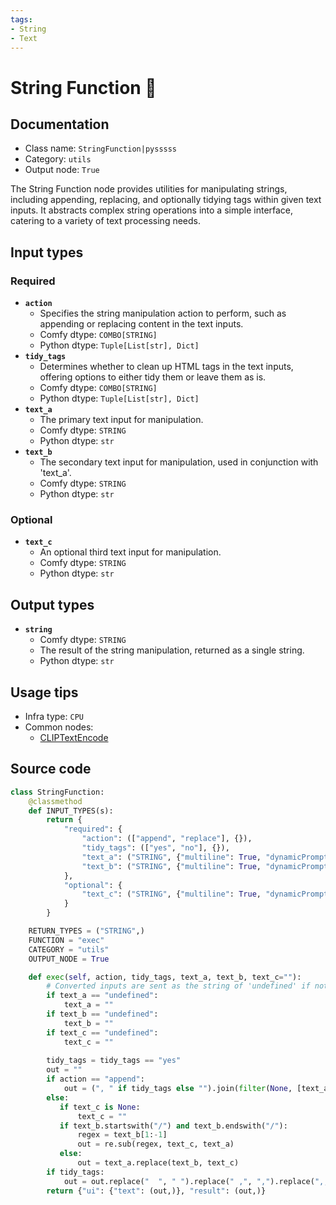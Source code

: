 ```yaml
---
tags:
- String
- Text
---
```


# String Function 🐍
## Documentation
- Class name: `StringFunction|pysssss`
- Category: `utils`
- Output node: `True`

The String Function node provides utilities for manipulating strings, including appending, replacing, and optionally tidying tags within given text inputs. It abstracts complex string operations into a simple interface, catering to a variety of text processing needs.
## Input types
### Required
- **`action`**
    - Specifies the string manipulation action to perform, such as appending or replacing content in the text inputs.
    - Comfy dtype: `COMBO[STRING]`
    - Python dtype: `Tuple[List[str], Dict]`
- **`tidy_tags`**
    - Determines whether to clean up HTML tags in the text inputs, offering options to either tidy them or leave them as is.
    - Comfy dtype: `COMBO[STRING]`
    - Python dtype: `Tuple[List[str], Dict]`
- **`text_a`**
    - The primary text input for manipulation.
    - Comfy dtype: `STRING`
    - Python dtype: `str`
- **`text_b`**
    - The secondary text input for manipulation, used in conjunction with 'text_a'.
    - Comfy dtype: `STRING`
    - Python dtype: `str`
### Optional
- **`text_c`**
    - An optional third text input for manipulation.
    - Comfy dtype: `STRING`
    - Python dtype: `str`
## Output types
- **`string`**
    - Comfy dtype: `STRING`
    - The result of the string manipulation, returned as a single string.
    - Python dtype: `str`
## Usage tips
- Infra type: `CPU`
- Common nodes:
    - [CLIPTextEncode](../../Comfy/Nodes/CLIPTextEncode.md)



## Source code
```python
class StringFunction:
    @classmethod
    def INPUT_TYPES(s):
        return {
            "required": {
                "action": (["append", "replace"], {}),
                "tidy_tags": (["yes", "no"], {}),
                "text_a": ("STRING", {"multiline": True, "dynamicPrompts": False}),
                "text_b": ("STRING", {"multiline": True, "dynamicPrompts": False}),
            },
            "optional": {
                "text_c": ("STRING", {"multiline": True, "dynamicPrompts": False})
            }
        }

    RETURN_TYPES = ("STRING",)
    FUNCTION = "exec"
    CATEGORY = "utils"
    OUTPUT_NODE = True

    def exec(self, action, tidy_tags, text_a, text_b, text_c=""):
        # Converted inputs are sent as the string of 'undefined' if not connected
        if text_a == "undefined":
            text_a = ""
        if text_b == "undefined":
            text_b = ""
        if text_c == "undefined":
            text_c = ""
            
        tidy_tags = tidy_tags == "yes"
        out = ""
        if action == "append":
            out = (", " if tidy_tags else "").join(filter(None, [text_a, text_b, text_c]))
        else:
           if text_c is None:
               text_c = ""
           if text_b.startswith("/") and text_b.endswith("/"):
               regex = text_b[1:-1]
               out = re.sub(regex, text_c, text_a)
           else:
               out = text_a.replace(text_b, text_c)
        if tidy_tags:
            out = out.replace("  ", " ").replace(" ,", ",").replace(",,", ",").replace(",,", ",")
        return {"ui": {"text": (out,)}, "result": (out,)}

```
